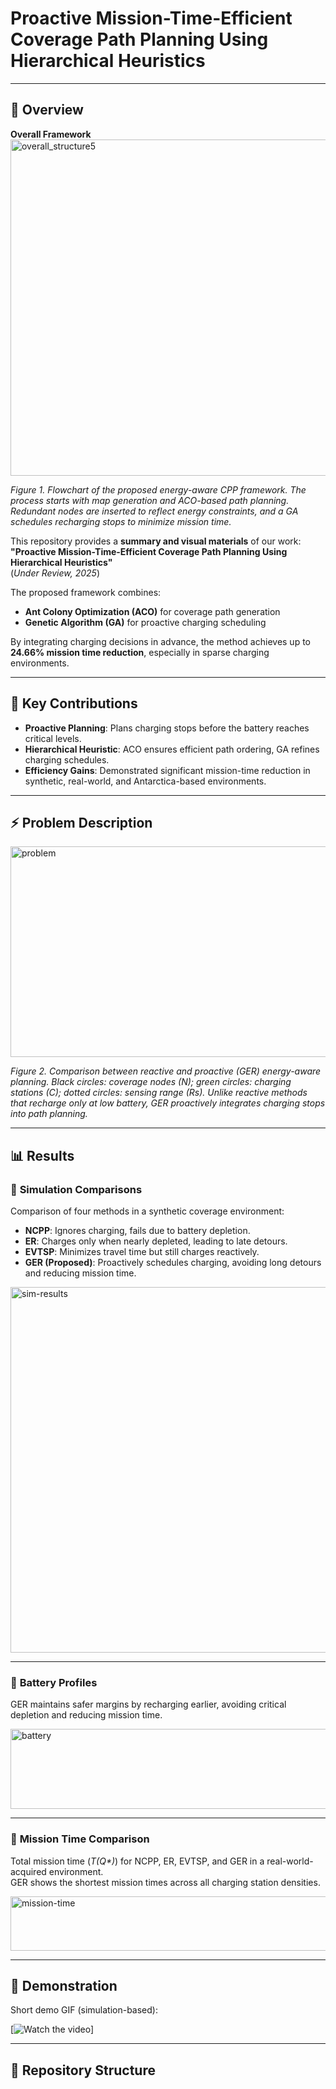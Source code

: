 # Proactive Mission-Time-Efficient Coverage Path Planning Using Hierarchical Heuristics

---

## 🔎 **Overview**
**Overall Framework**  
<img width="2916" height="538" alt="overall_structure5" src="https://github.com/user-attachments/assets/bc1bfbcf-906d-4f15-9132-9cfb7c87f10c" />


*Figure 1. Flowchart of the proposed energy-aware CPP framework. The process starts with map generation and ACO-based path planning. Redundant nodes are inserted to reflect energy constraints, and a GA schedules recharging stops to minimize mission time.*

This repository provides a **summary and visual materials** of our work:  
**"Proactive Mission-Time-Efficient Coverage Path Planning Using Hierarchical Heuristics"**  
(*Under Review, 2025*)  

The proposed framework combines:  
- **Ant Colony Optimization (ACO)** for coverage path generation  
- **Genetic Algorithm (GA)** for proactive charging scheduling  

By integrating charging decisions in advance, the method achieves up to **24.66% mission time reduction**, especially in sparse charging environments.

---

## 🚀 **Key Contributions**
- **Proactive Planning**: Plans charging stops before the battery reaches critical levels.  
- **Hierarchical Heuristic**: ACO ensures efficient path ordering, GA refines charging schedules.  
- **Efficiency Gains**: Demonstrated significant mission-time reduction in synthetic, real-world, and Antarctica-based environments.  

---

## ⚡ **Problem Description**
<img width="1054" height="337" alt="problem" src="https://github.com/user-attachments/assets/7f0227bc-1641-4ade-90a8-f736a925bfa5" />

*Figure 2. Comparison between reactive and proactive (GER) energy-aware planning. Black circles: coverage nodes (N); green circles: charging stations (C); dotted circles: sensing range (Rs). Unlike reactive methods that recharge only at low battery, GER proactively integrates charging stops into path planning.*

---

## 📊 **Results**

### 🔹 **Simulation Comparisons**
Comparison of four methods in a synthetic coverage environment:  
- **NCPP**: Ignores charging, fails due to battery depletion.  
- **ER**: Charges only when nearly depleted, leading to late detours.  
- **EVTSP**: Minimizes travel time but still charges reactively.  
- **GER (Proposed)**: Proactively schedules charging, avoiding long detours and reducing mission time.  

<img width="514" height="585" alt="sim-results" src="https://github.com/user-attachments/assets/3115ab32-519d-425c-b4df-687d1833ae6b" />

---

### 🔹 **Battery Profiles**
GER maintains safer margins by recharging earlier, avoiding critical depletion and reducing mission time.  

<img width="525" height="128" alt="battery" src="https://github.com/user-attachments/assets/b567a4d0-4898-487c-9d1f-f5ae162ac519" />

---

### 🔹 **Mission Time Comparison**
Total mission time (*T(Q\*)*) for NCPP, ER, EVTSP, and GER in a real-world-acquired environment.  
GER shows the shortest mission times across all charging station densities.  

<img width="537" height="87" alt="mission-time" src="https://github.com/user-attachments/assets/3a9992ea-5cdc-4abe-b494-92213fbb9e5d" />

---

## 🎥 Demonstration
Short demo GIF (simulation-based):

[![Watch the video](https://youtu.be/5SCP6vgZzmY)]

---

## 📂 Repository Structure
